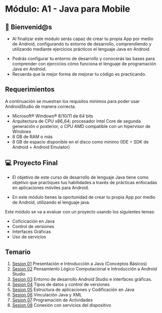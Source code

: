 # Módulo: A1 - Java para Mobile

## 👋 Bienvenid@s
- Al finalizar este módulo serás capaz de crear tu propia App por medio de Android, configurando tu entorno de desarrollo, comprendiendo y utilizando mediante ejercicios prácticos el lenguaje Java en Android.

<ul>
    <li>
    Podrás configurar tu entorno de desarrollo y conocerás las bases para comprender con ejercicios cómo funciona el lenguaje de programación Java en Android.
    </li>
    <li>
    Recuerda que la mejor forma de mejorar tu código es practicando.
    </li>
</ul>

## Requerimientos
A continuación se muestran los requsitos mínimos para poder usar AndroidStudio de manera correcta.<br>
<ul>
    <li> Microsoft® Windows® 8/10/11 de 64 bits </li>
    <li> Arquitectura de CPU x86_64; procesador Intel Core de segunda generación o posterior, o CPU AMD compatible con un hipervisor de Windows </li>
    <li>8 GB de RAM o más </li>
    <li>8 GB de espacio disponible en el disco como mínimo (IDE + SDK de Android + Android Emulator) </li>
</ul>


## 💻 Proyecto Final

* El objetivo de este curso de desarrollo de lenguaje Java tiene como objetivo que practiques tus habilidades a través de prácticas enfocadas en aplicaciones móviles para Android. 

* En este módulo tienes la oportunidad de crear tu propia App por medio de Android, utilizando el lenguaje java. 

Este módulo se va a evaluar con un proyecto usando los siguientes temas:

- Coficicación en Java
- Control de versiones
- Interfaces Gráficas
- Uso de servicios
 
## Temario

1. [Sesion 01](Sesion-01/README.md)&nbsp;Presentación e Introducción a Java (Conceptos Básicos)
2. [Sesion 02](Sesion-02/README.md)&nbsp;Pensamiento Lógico Computacional e Introducción a Android Studio
3. [Sesion 03](Sesion-03/README.md)&nbsp;Entorno de desarrollo Android Studio e interfaces gráficas.
4. [Sesion 04](Sesion-04/README.md)&nbsp;Tipos de datos y control de versiones
5. [Sesion 05](Sesion-05/README.md)&nbsp;Estructura de aplicaciones y Codificación en Java
6. [Sesion 06](Sesion-06/README.md)&nbsp;Vinculación Java y XML
7. [Sesion 07](Sesion-07/README.md)&nbsp;Programación de Actividades
8. [Sesion 08](Sesion-08/README.md)&nbsp;Conexión con servicios del dispositivo